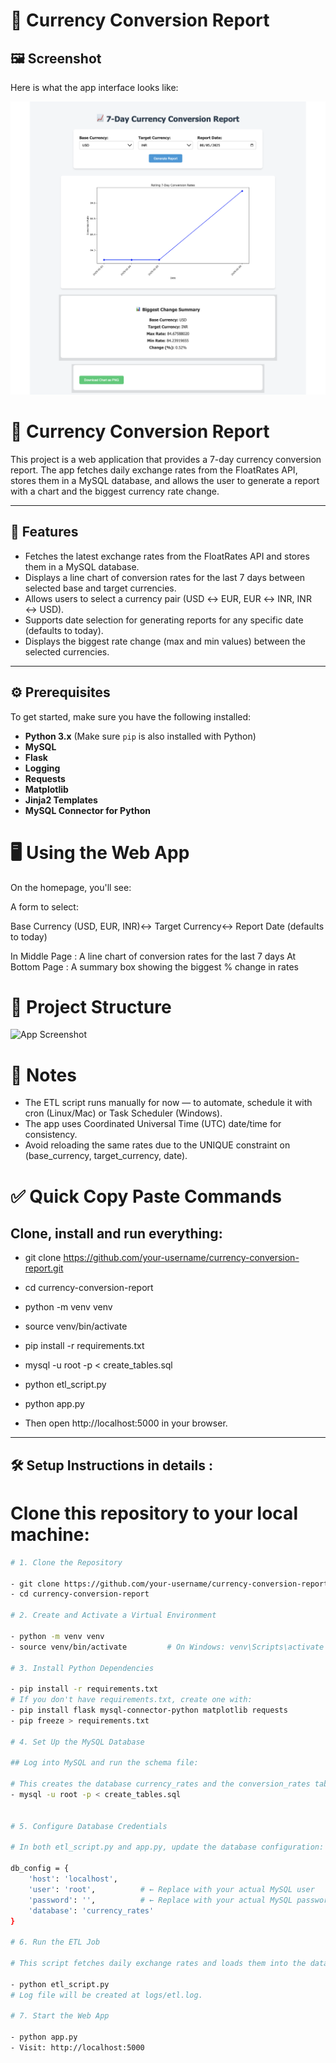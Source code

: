 # 💱 Currency Conversion Report
## 🖼️ Screenshot
Here is what the app interface looks like:

![App Screenshot](assets/App_screenshot.png)


# 💱 Currency Conversion Report

This project is a web application that provides a 7-day currency conversion report. The app fetches daily exchange rates from the FloatRates API, stores them in a MySQL database, and allows the user to generate a report with a chart and the biggest currency rate change.

---

## 🚀 Features
- Fetches the latest exchange rates from the FloatRates API and stores them in a MySQL database.
- Displays a line chart of conversion rates for the last 7 days between selected base and target currencies.
- Allows users to select a currency pair (USD ↔ EUR, EUR ↔ INR, INR ↔ USD).
- Supports date selection for generating reports for any specific date (defaults to today).
- Displays the biggest rate change (max and min values) between the selected currencies.

---

## ⚙️ Prerequisites

To get started, make sure you have the following installed:

- **Python 3.x** (Make sure `pip` is also installed with Python)
- **MySQL** 
- **Flask**
- **Logging**
- **Requests**
- **Matplotlib**
- **Jinja2 Templates**
- **MySQL Connector for Python**

# 🖥️ Using the Web App
On the homepage, you'll see:

A form to select:

Base Currency (USD, EUR, INR)↔ Target Currency↔ Report Date (defaults to today)

In Middle Page : A line chart of conversion rates for the last 7 days
At Bottom Page : A summary box showing the biggest % change in rates


# 📁 Project Structure

![App Screenshot](Project_structure.png)



# 📌 Notes
- The ETL script runs manually for now — to automate, schedule it with cron (Linux/Mac) or Task Scheduler (Windows).
- The app uses Coordinated Universal Time (UTC) date/time for consistency.
- Avoid reloading the same rates due to the UNIQUE constraint on (base_currency, target_currency, date).

# ✅ Quick Copy Paste Commands
## Clone, install and run everything:

- git clone https://github.com/your-username/currency-conversion-report.git
- cd currency-conversion-report
- python -m venv venv
- source venv/bin/activate
- pip install -r requirements.txt
- mysql -u root -p < create_tables.sql
- python etl_script.py
- python app.py

- Then open http://localhost:5000 in your browser.

---

## 🛠️ Setup Instructions in details :

# Clone this repository to your local machine:

```bash
# 1. Clone the Repository

- git clone https://github.com/your-username/currency-conversion-report.git
- cd currency-conversion-report

# 2. Create and Activate a Virtual Environment

- python -m venv venv
- source venv/bin/activate         # On Windows: venv\Scripts\activate

# 3. Install Python Dependencies

- pip install -r requirements.txt
# If you don't have requirements.txt, create one with:
- pip install flask mysql-connector-python matplotlib requests
- pip freeze > requirements.txt

# 4. Set Up the MySQL Database

## Log into MySQL and run the schema file:

# This creates the database currency_rates and the conversion_rates table.
- mysql -u root -p < create_tables.sql


# 5. Configure Database Credentials

# In both etl_script.py and app.py, update the database configuration:

db_config = {
    'host': 'localhost',
    'user': 'root',          # ← Replace with your actual MySQL user
    'password': '',          # ← Replace with your actual MySQL password
    'database': 'currency_rates'
}

# 6. Run the ETL Job

# This script fetches daily exchange rates and loads them into the database. Run it manually (or later via a cron job):

- python etl_script.py
# Log file will be created at logs/etl.log.

# 7. Start the Web App

- python app.py
- Visit: http://localhost:5000


